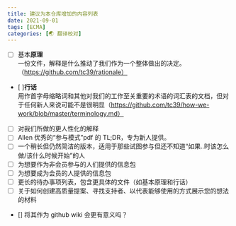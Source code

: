 ```yaml
---
title: 建议为本仓库增加的内容列表
date: 2021-09-01
tags: [ECMA]
categories: [🌏 翻译校对]
---
```


- [ ] 基本**原理**<br>一份文件，解释是什么推动了我们作为一个整体做出的决定。 （https://github.com/tc39/rationale）
- [ ]**行话**<br>用作首字母缩略词和其他对我们的工作至关重要的术语的词汇表的文档，但对于任何新人来说可能不是很明显（https://github.com/tc39/how-we-work/blob/master/terminology.md）
- [ ] 对我们所做的更人性化的解释
- [ ] Allen 优秀的“参与模式”pdf 的 TL;DR，专为新人提供。
- [ ] 一个稍长但仍然简洁的版本，适用于那些试图参与但还不知道“如果..时该怎么做/该什么时候开始”的人
- [ ] 为想要作为非会员参与的人们提供的信息包
- [ ] 为想要成为会员的人提供的信息包
- [ ] 更长的待办事项列表，包含更具体的文件（如基本原理和行话）
- [ ] 关于如何创建高质量提案、寻找支持者、以代表能够使用的方式展示您的想法的材料
- [] 将其作为 github wiki 会更有意义吗？

<!-- more -->
